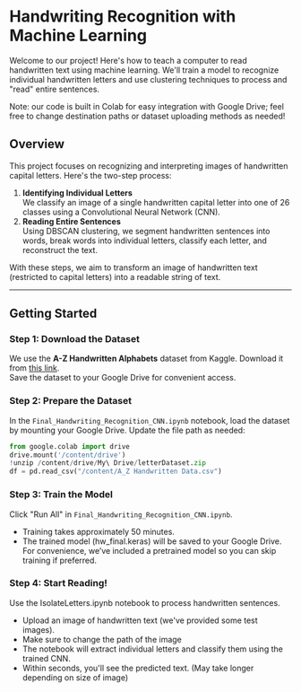 # Handwriting Recognition with Machine Learning

Welcome to our project! Here's how to teach a computer to read handwritten text using machine learning. We'll train a model to recognize individual handwritten letters and use clustering techniques to process and "read" entire sentences. 

Note: our code is built in Colab for easy integration with Google Drive; feel free to change destination paths or dataset uploading methods as needed!

## Overview

This project focuses on recognizing and interpreting images of handwritten capital letters. Here's the two-step process:

1. **Identifying Individual Letters**  
   We classify an image of a single handwritten capital letter into one of 26 classes using a Convolutional Neural Network (CNN).  
2. **Reading Entire Sentences**  
   Using DBSCAN clustering, we segment handwritten sentences into words, break words into individual letters, classify each letter, and reconstruct the text.

With these steps, we aim to transform an image of handwritten text (restricted to capital letters) into a readable string of text.

---

## Getting Started

### Step 1: Download the Dataset  
We use the **A-Z Handwritten Alphabets** dataset from Kaggle. Download it from [this link](https://www.kaggle.com/datasets/sachinpatel21/az-handwritten-alphabets-in-csv-format).  
Save the dataset to your Google Drive for convenient access.

### Step 2: Prepare the Dataset  
In the `Final_Handwriting_Recognition_CNN.ipynb` notebook, load the dataset by mounting your Google Drive. Update the file path as needed:

```python
from google.colab import drive
drive.mount('/content/drive')
!unzip /content/drive/My\ Drive/letterDataset.zip
df = pd.read_csv("/content/A_Z Handwritten Data.csv")
```

### Step 3: Train the Model
Click "Run All" in `Final_Handwriting_Recognition_CNN.ipynb`.
* Training takes approximately 50 minutes.
* The trained model (hw_final.keras) will be saved to your Google Drive.
For convenience, we’ve included a pretrained model so you can skip training if preferred.

### Step 4: Start Reading!
Use the IsolateLetters.ipynb notebook to process handwritten sentences.
* Upload an image of handwritten text (we've provided some test images).
* Make sure to change the path of the image
* The notebook will extract individual letters and classify them using the trained CNN.
* Within seconds, you'll see the predicted text. (May take longer depending on size of image)
